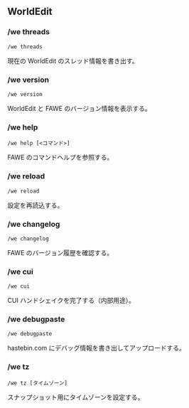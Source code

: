 ## WorldEdit

### /we threads

```command
/we threads
```

現在の WorldEdit のスレッド情報を書き出す。

### /we version

```command
/we version
```

WorldEdit と FAWE のバージョン情報を表示する。

### /we help

```command
/we help [<コマンド>]
```

FAWE のコマンドヘルプを参照する。

### /we reload

```command
/we reload
```

設定を再読込する。

### /we changelog

```command
/we changelog
```

FAWE のバージョン履歴を確認する。

### /we cui

```command
/we cui
```

CUI ハンドシェイクを完了する（内部用途）。

### /we debugpaste

```command
/we debugpaste
```

hastebin.com にデバッグ情報を書き出してアップロードする。

### /we tz

```command
/we tz [タイムゾーン]
```

スナップショット用にタイムゾーンを設定する。
